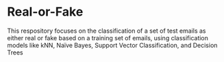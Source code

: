 # Real-or-Fake
This respository focuses on the classification of a set of test emails as either real or fake based on a training set of emails, using classification models like kNN, Naïve Bayes, Support Vector Classification, and Decision Trees

